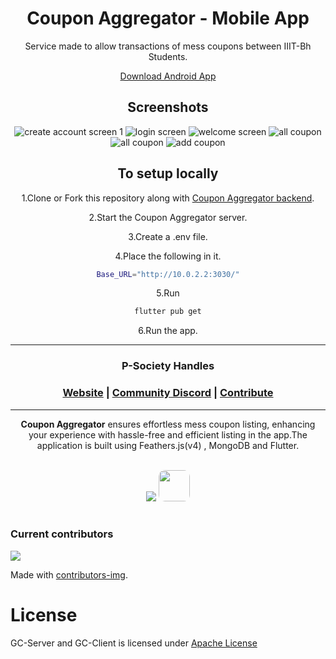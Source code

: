 <h1 align="center">
      Coupon Aggregator - Mobile App
	<br>
</h1>


<div align="center">
Service made to allow transactions of mess coupons between IIIT-Bh Students.

<a href="https://github.com/p-society/coupon-aggregator-client/releases/download/v1.0.0-alpha/app-release.apk">Download Android App</a>

<h2>Screenshots</h2>

<img title="create account screen 1" alt="create account screen 1" src="https://github.com/neoandmatrix/coupon-aggregator-client/blob/main/screenshots/register_screen.png">

<img title="login" alt="login screen" src="https://github.com/neoandmatrix/coupon-aggregator-client/blob/main/screenshots/login.png">

<img title="welcome screen" alt="welcome screen" src="https://github.com/neoandmatrix/coupon-aggregator-client/blob/main/screenshots/welcome_screen.png">

<img title="all coupon view 1" alt="all coupon" src="https://github.com/neoandmatrix/coupon-aggregator-client/blob/main/screenshots/view_coupon_1.png">

<img title="all coupon view 2" alt="all coupon" src="https://github.com/neoandmatrix/coupon-aggregator-client/blob/main/screenshots/view_coupon_2.png">

<img title="add coupon" alt="add coupon" src="https://github.com/neoandmatrix/coupon-aggregator-client/blob/main/screenshots/add_coupon.png">


<h2>To setup locally</h2>

1.Clone or Fork this repository along with [Coupon Aggregator backend](https://github.com/p-society/coupon-aggregator-server).

2.Start the Coupon Aggregator server.

3.Create a .env file.

4.Place the following in it.
```bash
Base_URL="http://10.0.2.2:3030/"
```
5.Run
```bash
flutter pub get
```

6.Run the app.

---

<h3>P-Society Handles</h3>
<h3 align="center">
	<a href="https://dev-psoc.netlify.app/">Website</a>
	<span> | </span>
	<a href="https://discord.gg/UhmKJGMnan">Community Discord</a>
	<span> | </span>
	<a href="https://github.com/p-society/gc-server/blob/main/docs/CONTRIBUTING.md">Contribute</a>
</h3>

</div>

----------------------------------------
<div align="center">
  
**Coupon Aggregator** ensures effortless mess coupon listing, enhancing your experience with hassle-free and efficient listing in the app.The application is built using Feathers.js(v4) , MongoDB and Flutter.
</div>
<div align="center">
<br/>
<img src='https://skillicons.dev/icons?i=nodejs,mongodb,flutter' ></img>
<img src='https://github.com/p-society/raag/assets/119437069/5f30138e-fa76-4947-946e-603d2de1550f' width='50' height='50' style='border-radius: 10px;'>

</div>
<br/>


### Current contributors <a name="Current contributors"></a>

<a href="https://github.com/p-society/coupon-aggregator-client/graphs/contributors">
  <img src="https://contributors-img.web.app/image?repo=p-society/coupon-aggregator-client" />
</a>

Made with [contributors-img](https://contributors-img.web.app).

# License <a name="License"></a>

GC-Server and GC-Client is licensed under [Apache License](https://github.com/p-society/coupon-aggregator-client/blob/master/LICENSE)
